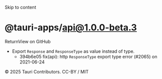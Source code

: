 Skip to content
# @tauri-apps/api@1.0.0-beta.3
ReturnView on GitHub
  * Export `Response` and `ResponseType` as value instead of type. 
    * 394b6e05 fix(api): http `ResponseType` export type error (#2065) on 2021-06-24


© 2025 Tauri Contributors. CC-BY / MIT
